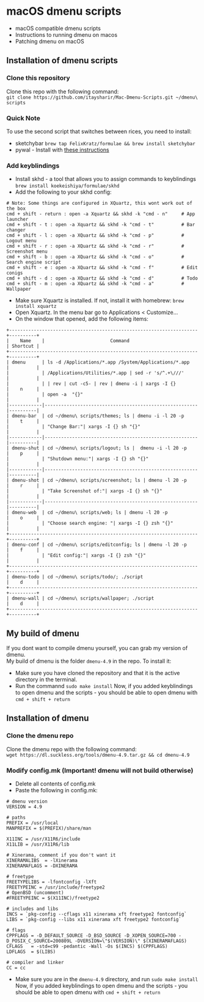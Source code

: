 # macOS dmenu scripts
- macOS compatible dmenu scripts
- Instructions to running dmenu on macos
- Patching dmenu on macOS

## Installation of dmenu scripts
### Clone this repository
Clone this repo with the following command: <br>
```git clone https://github.com/itaysharir/Mac-Dmenu-Scripts.git ~/dmenu\ scripts```
### Quick Note ###
To use the second script that switches between rices, you need to install:
- sketchybar ```brew tap FelixKratz/formulae && brew install sketchybar```
- pywal - Install with [these instructions](https://github.com/dylanaraps/pywal/issues/515#issuecomment-616040266)

### Add keyblindings
- Install skhd - a tool that allows you to assign commands to keyblindings ```brew install koekeishiya/formulae/skhd```
- Add the following to your skhd config:
``` ### Various dmenu scripts ###
# Note: Some things are configured in XQuartz, this wont work out of the box
cmd + shift - return : open -a Xquartz && skhd -k "cmd - n"     # App launcher
cmd + shift - t : open -a Xquartz && skhd -k "cmd - t"          # Bar changer
cmd + shift - l : open -a XQuartz && skhd -k "cmd - p"          # Logout menu
cmd + shift - r : open -a XQuartz && skhd -k "cmd - r"          # Screenshot menu
cmd + shift - b : open -a XQuartz && skhd -k "cmd - o"          # Search engine script
cmd + shift - e : open -a XQuartz && skhd -k "cmd - f"          # Edit conigs
cmd + shift - d : open -a XQuartz && skhd -k "cmd - d"          # Todo
cmd + shift - m : open -a XQuartz && skhd -k "cmd - a"          # Wallpaper 
```
- Make sure Xquartz is installed. If not, install it with homebrew: ```brew install xquartz```
- Open Xquartz. In the menu bar go to Applications < Customize...
- On the window that opened, add the following items:
```
+---------------------------------------------------------------------+----------+
|    Name    |                        Command                         | Shortcut |
+---------------------------------------------------------------------+----------+
| dmenu      | ls -d /Applications/*.app /System/Applications/*.app   |          |
|            | /Applications/Utilities/*.app | sed -r 's/^.+\///'     |          |
|            | | rev | cut -c5- | rev | dmenu -i | xargs -I {}        |    n     |
|            | open -a  "{}"                                          |          |
|------------|--------------------------------------------------------|----------|
| dmenu-bar  | cd ~/dmenu\ scripts/themes; ls | dmenu -i -l 20 -p     |    t     |
|            | "Change Bar:"| xargs -I {} sh "{}"                     |          |
|------------|--------------------------------------------------------|----------|
| dmenu-shut | cd ~/dmenu\ scripts/logout; ls |  dmenu -i -l 20 -p    |    p     |
|            | "Shutdown menu:"| xargs -I {} sh "{}"                  |          |
|------------|--------------------------------------------------------|----------|
| dmenu-shot | cd ~/dmenu\ scripts/screenshot; ls | dmenu -l 20 -p    |    r     |
|            | "Take Screenshot of:"| xargs -I {} sh "{}"             |          |
|------------|--------------------------------------------------------|----------|
| dmenu-web  | cd ~/dmenu\ scripts/web; ls | dmenu -l 20 -p           |    o     |
|            | "Choose search engine: "| xargs -I {} zsh "{}"         |          |
+---------------------------------------------------------------------+----------+
| dmenu-conf | cd ~/dmenu\ scripts/editconfig; ls | dmenu -l 20 -p    |    f     |
|            | "Edit config:"| xargs -I {} zsh "{}"                   |          |
+---------------------------------------------------------------------+----------+
| dmenu-todo | cd ~/dmenu\ scripts/todo/; ./script                    |    d     |
+---------------------------------------------------------------------+----------+
| dmenu-wall | cd ~/dmenu\ scripts/wallpaper; ./script                |    d     |
+---------------------------------------------------------------------+----------+
```

## My build of dmenu
If you dont want to compile dmenu yourself, you can grab my version of dmenu. <br>
My build of dmenu is the folder ```dmenu-4.9``` in the repo. To install it:
- Make sure you have cloned the repository and that it is the active directory in the terminal.
- Run the commannd ```sudo make install```
Now, if you added keyblindings to open dmenu and the scripts - you should be able to open dmenu with ```cmd + shift + return```

## Installation of dmenu
### Clone the dmenu repo
Clone the dmenu repo with the following command: <br>
```wget https://dl.suckless.org/tools/dmenu-4.9.tar.gz && cd dmenu-4.9```

### Modify config.mk (Important! dmenu will not build otherwise)
- Delete all contents of config.mk
- Paste the following in config.mk:
```
# dmenu version
VERSION = 4.9

# paths
PREFIX = /usr/local
MANPREFIX = $(PREFIX)/share/man

X11INC = /usr/X11R6/include
X11LIB = /usr/X11R6/lib

# Xinerama, comment if you don't want it
XINERAMALIBS  = -lXinerama
XINERAMAFLAGS = -DXINERAMA

# freetype
FREETYPELIBS = -lfontconfig -lXft
FREETYPEINC = /usr/include/freetype2
# OpenBSD (uncomment)
#FREETYPEINC = $(X11INC)/freetype2

# includes and libs
INCS = `pkg-config --cflags x11 xinerama xft freetype2 fontconfig`
LIBS = `pkg-config --libs x11 xinerama xft freetype2 fontconfig`

# flags
CPPFLAGS = -D_DEFAULT_SOURCE -D_BSD_SOURCE -D_XOPEN_SOURCE=700 -D_POSIX_C_SOURCE=200809L -DVERSION=\"$(VERSION)\" $(XINERAMAFLAGS)
CFLAGS   = -std=c99 -pedantic -Wall -Os $(INCS) $(CPPFLAGS)
LDFLAGS  = $(LIBS)

# compiler and linker
CC = cc
```
- Make sure you are in the ```dmenu-4.9``` directory, and run ```sudo make install```
Now, if you added keyblindings to open dmenu and the scripts - you should be able to open dmenu with ```cmd + shift + return```
